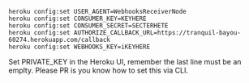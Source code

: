 ```
heroku config:set USER_AGENT=WebhooksReceiverNode
heroku config:set CONSUMER_KEY=KEYHERE
heroku config:set CONSUMER_SECRET=SECTERHETE
heroku config:set AUTHORIZE_CALLBACK_URL=https://tranquil-bayou-60274.herokuapp.com/callback
heroku config:set WEBHOOKS_KEY=iKEYHERE
```

Set PRIVATE_KEY in the Heroku UI, remember the last line must be an emplty. Please PR is you know how to set this via CLI.
